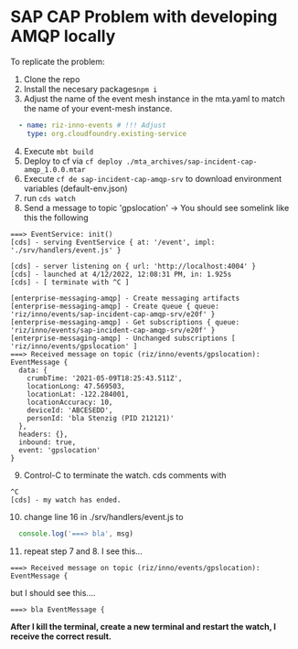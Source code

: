 # SAP CAP Problem with developing AMQP locally

To replicate the problem: 
1. Clone the repo
2. Install the necesary packages`npm i`
3. Adjust the name of the event mesh instance in the mta.yaml to match the name of your event-mesh instance.
```yaml
  - name: riz-inno-events # !!! Adjust
    type: org.cloudfoundry.existing-service
```
4. Execute `mbt build`
5. Deploy to cf via `cf deploy ./mta_archives/sap-incident-cap-amqp_1.0.0.mtar`
6. Execute `cf de sap-incident-cap-amqp-srv` to download environment variables (default-env.json)
7. run `cds watch`
8. Send a message to topic 'gpslocation' -> You should see somelink like this the following 
```text
===> EventService: init()
[cds] - serving EventService { at: '/event', impl: './srv/handlers/event.js' }

[cds] - server listening on { url: 'http://localhost:4004' }
[cds] - launched at 4/12/2022, 12:08:31 PM, in: 1.925s
[cds] - [ terminate with ^C ]

[enterprise-messaging-amqp] - Create messaging artifacts 
[enterprise-messaging-amqp] - Create queue { queue: 'riz/inno/events/sap-incident-cap-amqp-srv/e20f' }
[enterprise-messaging-amqp] - Get subscriptions { queue: 'riz/inno/events/sap-incident-cap-amqp-srv/e20f' }
[enterprise-messaging-amqp] - Unchanged subscriptions [ 'riz/inno/events/gpslocation' ]   
===> Received message on topic (riz/inno/events/gpslocation):  EventMessage {
  data: {
    crumbTime: '2021-05-09T18:25:43.511Z',
    locationLong: 47.569503,
    locationLat: -122.284001,
    locationAccuracy: 10,
    deviceId: 'ABCESEDD',
    personId: 'bla Stenzig (PID 212121)'
  },
  headers: {},
  inbound: true,
  event: 'gpslocation'
}

```
9. Control-C to terminate the watch. cds comments with
```text
^C
[cds] - my watch has ended.
```
10. change line 16 in ./srv/handlers/event.js to
```js
  console.log('===> bla', msg)
```
11. repeat step 7 and 8. I see this... 
```text
===> Received message on topic (riz/inno/events/gpslocation):  EventMessage {
```
but I should see this....
```text
===> bla EventMessage {
```

**After I kill the terminal, create a new terminal and restart the watch, I receive the correct result.**